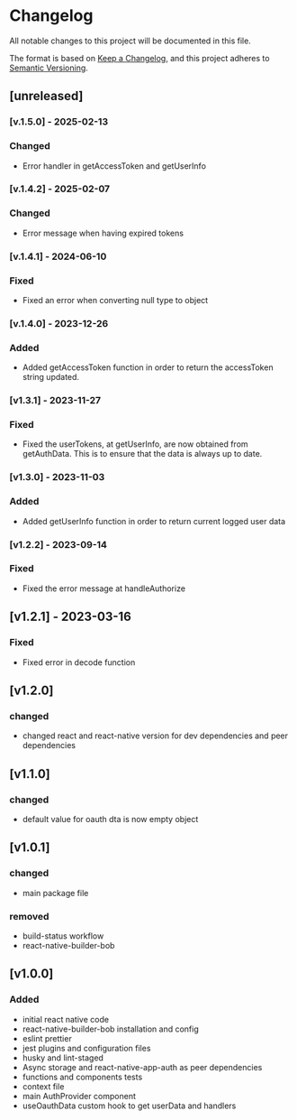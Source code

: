 # Changelog

All notable changes to this project will be documented in this file.

The format is based on [Keep a Changelog](https://keepachangelog.com/en/1.0.0/),
and this project adheres to [Semantic Versioning](https://semver.org/spec/v2.0.0.html).

## [unreleased]

### [v.1.5.0] - 2025-02-13

### Changed

- Error handler in getAccessToken and getUserInfo

### [v.1.4.2] - 2025-02-07

### Changed

- Error message when having expired tokens

### [v.1.4.1] - 2024-06-10

### Fixed

- Fixed an error when converting null type to object

### [v.1.4.0] - 2023-12-26

### Added

- Added getAccessToken function in order to return the accessToken string updated.

### [v1.3.1] - 2023-11-27

### Fixed

- Fixed the userTokens, at getUserInfo, are now obtained from getAuthData. This is to ensure that the data is always up to date.

### [v1.3.0] - 2023-11-03

### Added

- Added getUserInfo function in order to return current logged user data

### [v1.2.2] - 2023-09-14

### Fixed

- Fixed the error message at handleAuthorize

## [v1.2.1] - 2023-03-16

### Fixed

- Fixed error in decode function

## [v1.2.0]

### changed

- changed react and react-native version for dev dependencies and peer dependencies

## [v1.1.0]

### changed

- default value for oauth dta is now empty object

## [v1.0.1]

### changed

- main package file

### removed

- build-status workflow
- react-native-builder-bob

## [v1.0.0]

### Added

- initial react native code
- react-native-builder-bob installation and config
- eslint prettier
- jest plugins and configuration files
- husky and lint-staged
- Async storage and react-native-app-auth as peer dependencies
- functions and components tests
- context file
- main AuthProvider component
- useOauthData custom hook to get userData and handlers
